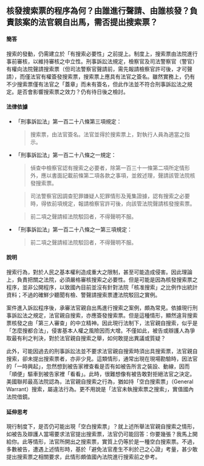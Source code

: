 ## 核發搜索票的程序為何？由誰進行聲請、由誰核發？負責該案的法官親自出馬，需否提出搜索票？

#### 簡答

搜索的發動，仍需建立於「有搜索必要性」之前提上。制度上，搜索票由法院進行事前審核，以維持審核之中立性。刑事訴訟法規定，檢察官及司法警察官（警官）有權向法院聲請搜索票（但司法警察官聲請前，需先報請檢察官許可後，才可聲請），而僅法官有權簽發搜索票，搜索票上應具有法官之簽名。雖然實務上，仍有不少搜索票僅有法官之「蓋章」而未有簽名，但此作法並不符合刑事訴訟法之規定。是否會影響搜索票之效力？仍有待日後之檢討。

#### 法律依據

* 「刑事訴訟法」第一百二十八條第三項規定：

   > 搜索票，由法官簽名。法官並得於搜索票上，對執行人員為適當之指示。

* 「刑事訴訟法」第一百二十八條之一規定：

   > 偵查中檢察官認有搜索之必要者，除第一百三十一條第二項所定情形外，應以書面記載前條第二項各款之事項，並敘述理，聲請該管法院核發搜索票。

   > 司法警察官因調查犯罪嫌疑人犯罪情形及蒐集證據，認有搜索之必要時，得依前項規定，報請檢察官許可後，向該管法院聲請核發搜索票。

   > 前二項之聲請經法院駁回者，不得聲明不服。

* 「刑事訴訟法」第一百二十八條之一第三項規定：

   > 前二項之聲請經法院駁回者，不得聲明不服。

#### 說明

搜索行為，對於人民之基本權利造成重大之限制，甚至可能造成侵害。因此理論上，負責把關之法院，必須嚴格審核搜索之必要性。但是可能是因為核發搜索票之程序，並非公開程序，以致國內目前並沒有針對法院「核准搜索」之比例作出統計資料；不過的確鮮少聽聞有檢、警聲請搜索票遭法院駁回之實例。

案件進入訴訟程序後，承審法官親自出馬進行搜索之案例，頗為常見。依據現行刑事訴訟法之規定，法官親自搜索，亦應簽發搜索票。但是這種情形，顯然違背搜索票核發之由「第三人審查」的中立精神。因此現行法制下，法官親自搜索，似乎是「怎麼搜都合法」，侵害基本人權之風險因而大增。不僅如此，被告或辯護人為爭取最有利之判決，對於法官親自搜索之舉，如何敢提出異議或質疑？

此外，可能因過去的刑事訴訟法並不要求法官親自搜索時須出具搜索票，法官親自搜索，卻未提出搜索票者，亦非少見。這類情形，通常出現在現場勘驗時，因法官的「一時興起」，忽然想到被告家裡查看是否有如被告所言之裝設、動線，因而「順便」驅車到被告家裡「看看」。此時，很難想像有被告敢對拒絕法官之決定。
美國聯邦最高法院認為，法官親自搜索之行為，猶如持「空白搜索票」（General Warrant）搜索，屬違法行為。更不用說是「法官未執搜索票之搜索」，實值國內法院借鏡。

#### 延伸思考

現行制度下，是否仍可能出現「空白搜索票」？就上述所舉法官親自搜索之情形，如被告及辯護人當場要求法官提出搜索票，法官仍可能回答：你要幾張？我馬上開給你。此等情形，法官所開出之搜索票，實質上仍等於是一種空白搜索票。不過，多數被告，遭遇上述情形時，基於「避免法官產生不利於己之心證」考量，甚少敢提出搜索票之相關要求，此情形頗值國內法院進行搜索前之參考。
